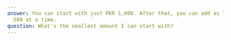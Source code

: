 ```yaml
---
answer: You can start with just PKR 1,000. After that, you can add as little as PKR
  500 at a time.
question: What's the smallest amount I can start with?
---
```

